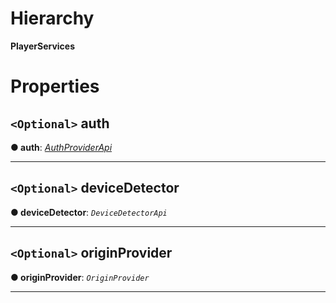 

# Hierarchy

**PlayerServices**

# Properties

<a id="auth"></a>

## `<Optional>` auth

**● auth**: *[AuthProviderApi](annotoplayer.authproviderapi.md)*

___
<a id="devicedetector"></a>

## `<Optional>` deviceDetector

**● deviceDetector**: *`DeviceDetectorApi`*

___
<a id="originprovider"></a>

## `<Optional>` originProvider

**● originProvider**: *`OriginProvider`*

___

